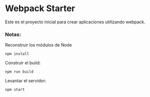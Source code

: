 # Webpack Starter

Este es el proyecto inicial para crear aplicaciones utilizando webpack.

### Notas: 
Reconstruir los módulos de Node

```
npm install
```

Construir el build: 

```
npm run build
```

Levantar el servidor:
```
npm start
```


